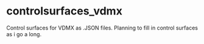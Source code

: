 # controlsurfaces_vdmx
Control surfaces for VDMX as .JSON files.
Planning to fill in control surfaces as i go a long.
